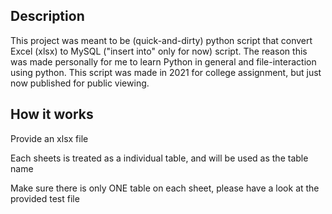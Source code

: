 <h2>Description</h2>
<p>This project was meant to be (quick-and-dirty) python script that convert Excel (xlsx) to MySQL ("insert into" only for now) script.
The reason this was made personally for me to learn Python in general and file-interaction using python.
This script was made in 2021 for college assignment, but just now published for public viewing.</p>

<h2>How it works</h2>
<p>Provide an xlsx file</p>
<p>Each sheets is treated as a individual table, and will be used as the table name</p>
<p>Make sure there is only ONE table on each sheet, please have a look at the provided test file</p>

